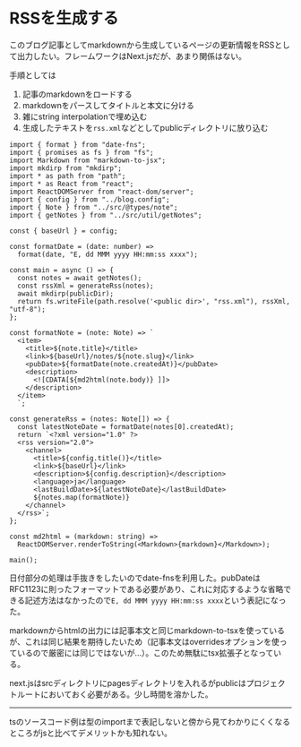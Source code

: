 # RSSを生成する
このブログ記事としてmarkdownから生成しているページの更新情報をRSSとして出力したい。フレームワークはNext.jsだが、あまり関係はない。

手順としては
1. 記事のmarkdownをロードする
2. markdownをパースしてタイトルと本文に分ける
3. 雑にstring interpolationで埋め込む
4. 生成したテキストを`rss.xml`などとしてpublicディレクトリに放り込む

```tsx
import { format } from "date-fns";
import { promises as fs } from "fs";
import Markdown from "markdown-to-jsx";
import mkdirp from "mkdirp";
import * as path from "path";
import * as React from "react";
import ReactDOMServer from "react-dom/server";
import { config } from "../blog.config";
import { Note } from "../src/@types/note";
import { getNotes } from "../src/util/getNotes";

const { baseUrl } = config;

const formatDate = (date: number) =>
  format(date, "E, dd MMM yyyy HH:mm:ss xxxx");

const main = async () => {
  const notes = await getNotes();
  const rssXml = generateRss(notes);
  await mkdirp(publicDir);
  return fs.writeFile(path.resolve('<public dir>', "rss.xml"), rssXml, "utf-8");
};

const formatNote = (note: Note) => `
  <item>
    <title>${note.title}</title>
    <link>${baseUrl}/notes/${note.slug}</link>
    <pubDate>${formatDate(note.createdAt)}</pubDate>
    <description>
      <![CDATA[${md2html(note.body)} ]]>
    </description>
  </item>
  `;

const generateRss = (notes: Note[]) => {
  const latestNoteDate = formatDate(notes[0].createdAt);
  return `<?xml version="1.0" ?>
  <rss version="2.0">
    <channel>
      <title>${config.title()}</title>
      <link>${baseUrl}</link>
      <description>${config.description}</description>
      <language>ja</language>
      <lastBuildDate>${latestNoteDate}</lastBuildDate>
      ${notes.map(formatNote)}
    </channel>
  </rss>`;
};

const md2html = (markdown: string) =>
  ReactDOMServer.renderToString(<Markdown>{markdown}</Markdown>);

main();
```
日付部分の処理は手抜きをしたいのでdate-fnsを利用した。pubDateはRFC1123に則ったフォーマットである必要があり、これに対応するような省略できる記述方法はなかったので`E, dd MMM yyyy HH:mm:ss xxxx`という表記になった。

markdownからhtmlの出力には記事本文と同じmarkdown-to-tsxを使っているが、これは同じ結果を期待したいため（記事本文はoverridesオプションを使っているので厳密には同じではないが…）。このため無駄にtsx拡張子となっている。

next.jsはsrcディレクトリにpagesディレクトリを入れるがpublicはプロジェクトルートにおいておく必要がある。少し時間を溶かした。

---

tsのソースコード例は型のimportまで表記しないと傍から見てわかりにくくなるところがjsと比べてデメリットかも知れない。